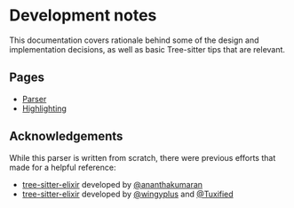 # Development notes

This documentation covers rationale behind some of the design and implementation decisions,
as well as basic Tree-sitter tips that are relevant.

## Pages

* [Parser](./parser.md)
* [Highlighting](./highlighting.md)

## Acknowledgements

While this parser is written from scratch, there were previous efforts that made
for a helpful reference:

* [tree-sitter-elixir](https://github.com/ananthakumaran/tree-sitter-elixir) developed
  by [@ananthakumaran](https://github.com/ananthakumaran)
* [tree-sitter-elixir](https://github.com/wingyplus/tree-sitter-elixir) developed
  by [@wingyplus](https://github.com/wingyplus) and [@Tuxified](https://github.com/Tuxified)
